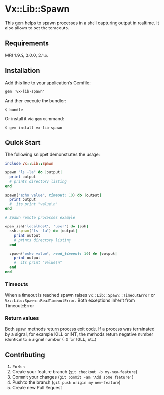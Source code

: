 # Vx::Lib::Spawn

This gem helps to spawn processes in a shell capturing output in realtime.
It also allows to set the temeouts.

## Requirements

MRI 1.9.3, 2.0.0, 2.1.x.

## Installation

Add this line to your application's Gemfile:

    gem 'vx-lib-spawn'

And then execute the bundler:

    $ bundle

Or install it via `gem` command:

    $ gem install vx-lib-spawn

## Quick Start

The following snippet demonstrates the usage:

```ruby
include Vx::Lib::Spawn

spawn "ls -la" do |output|
  print output
  # prints directory listing
end

spawn("echo value", timeout: 10) do |output|
  print output
  #  its print "value\n"
end
```

```ruby
# Spawn remote processes example

open_ssh('localhost', 'user') do |ssh|
  ssh.spawn("ls -la") do |output|
    print output
    # prints directory listing
  end

  spawn("echo value", read_timeout: 10) do |output|
    print output
    #  its print "value\n"
  end
end

```

### Timeouts

When a timeout is reached spawn raises ```Vx::Lib::Spawn::TimeoutError``` or
```Vx::Lib::Spawn::ReadTimeoutError```. Both exceptions inherit
from Timeout::Error

### Return values

Both ```spawn``` methods return process exit code. If a process was terminated by a signal, for example
KILL or INT, the methods return negative number identical to a signal number (-9 for KILL, etc.)

## Contributing

1. Fork it
2. Create your feature branch (`git checkout -b my-new-feature`)
3. Commit your changes (`git commit -am 'Add some feature'`)
4. Push to the branch (`git push origin my-new-feature`)
5. Create new Pull Request

